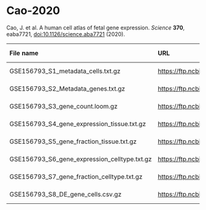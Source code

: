 # Cao-2020

Cao, J. et al. A human cell atlas of fetal gene expression. *Science* **370**, eaba7721, [doi:10.1126/science.aba7721](https://doi.org/10.1126/science.aba7721) (2020).

| File name | URL | Access date | MD5SUM | Remark |
|:----------|:----|:------------|:-------|:-------|
|GSE156793_S1_metadata_cells.txt.gz|https://ftp.ncbi.nlm.nih.gov/geo/series/GSE156nnn/GSE156793/suppl/GSE156793_S1_metadata_cells.txt.gz|Apr 16, 2021|1aa80e6c25de6f77a076c0adcba94f5f|[GEO](https://www.ncbi.nlm.nih.gov/geo/query/acc.cgi?acc=GSE156793)|
|GSE156793_S2_Metadata_genes.txt.gz|https://ftp.ncbi.nlm.nih.gov/geo/series/GSE156nnn/GSE156793/suppl/GSE156793_S2_Metadata_genes.txt.gz|Apr 16, 2021|5652f7483496c67090b44d6957443736|[GEO](https://www.ncbi.nlm.nih.gov/geo/query/acc.cgi?acc=GSE156793)|
|GSE156793_S3_gene_count.loom.gz|https://ftp.ncbi.nlm.nih.gov/geo/series/GSE156nnn/GSE156793/suppl/GSE156793_S3_gene_count.loom.gz|Apr 16, 2021|41cd8555193c5199ce72e93260a1a505|[GEO](https://www.ncbi.nlm.nih.gov/geo/query/acc.cgi?acc=GSE156793)|
|GSE156793_S4_gene_expression_tissue.txt.gz|https://ftp.ncbi.nlm.nih.gov/geo/series/GSE156nnn/GSE156793/suppl/GSE156793_S4_gene_expression_tissue.txt.gz|Apr 16, 2021|52fd4f2e39aeb698391c27dd85a10c61|[GEO](https://www.ncbi.nlm.nih.gov/geo/query/acc.cgi?acc=GSE156793)|
|GSE156793_S5_gene_fraction_tissue.txt.gz|https://ftp.ncbi.nlm.nih.gov/geo/series/GSE156nnn/GSE156793/suppl/GSE156793_S5_gene_fraction_tissue.txt.gz|Apr 16, 2021|98e4894059bcf1af1809b81a73fcb901|[GEO](https://www.ncbi.nlm.nih.gov/geo/query/acc.cgi?acc=GSE156793)|
|GSE156793_S6_gene_expression_celltype.txt.gz|https://ftp.ncbi.nlm.nih.gov/geo/series/GSE156nnn/GSE156793/suppl/GSE156793_S6_gene_expression_celltype.txt.gz|Apr 16, 2021|58314e1bde7c75e7996decf75115bd62|[GEO](https://www.ncbi.nlm.nih.gov/geo/query/acc.cgi?acc=GSE156793)|
|GSE156793_S7_gene_fraction_celltype.txt.gz|https://ftp.ncbi.nlm.nih.gov/geo/series/GSE156nnn/GSE156793/suppl/GSE156793_S7_gene_fraction_celltype.txt.gz|Apr 16, 2021|1fe6134f9921a6bbafb59ea451ab2ebe|[GEO](https://www.ncbi.nlm.nih.gov/geo/query/acc.cgi?acc=GSE156793)|
|GSE156793_S8_DE_gene_cells.csv.gz|https://ftp.ncbi.nlm.nih.gov/geo/series/GSE156nnn/GSE156793/suppl/GSE156793_S8_DE_gene_cells.csv.gz|Apr 16, 2021|482da79fee9230bb5e54357dd2db09c4|[GEO](https://www.ncbi.nlm.nih.gov/geo/query/acc.cgi?acc=GSE156793)|
